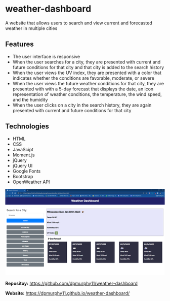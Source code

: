 # weather-dashboard
A website that allows users to search and view current and forecasted weather in multiple cities

## Features
* The user interface is responsive
* When the user searches for a city, they are presented with current and future conditions for that city and that city is added to the search history
* When the user views the UV index, they are presented with a color that indicates whether the conditions are favorable, moderate, or severe
* When the user views the future weather conditions for that city, they are presented with with a 5-day forecast that displays the date, an icon representation of weather conditions, the temperature, the wind speed, and the humidity
* When the user clicks on a city in the search history, they are again presented with current and future conditions for that city

## Technologies

* HTML
* CSS
* JavaScipt
* Moment.js
* jQuery
* jQuery UI
* Google Fonts
* Bootstrap
* OpenWeather API

![Weather Dashboard website screenshot](assets/images/weather-dashboard.png)

**Repositoy:** <https://github.com/dpmurphy11/weather-dashboard>

**Website:** <https://dpmurphy11.github.io/weather-dashboard/>
